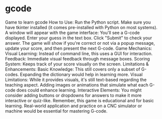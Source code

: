 # gcode
Game to learn gcode
How to Use:
Run the Python script. Make sure you have tkinter installed (it comes pre-installed with Python on most systems).
A window will appear with the game interface:
You'll see a G-code displayed.
Enter your guess in the text box.
Click "Submit" to check your answer.
The game will show if you're correct or not via a popup message, update your score, and then present the next G-code.
Game Mechanics:
Visual Learning: Instead of command line, this uses a GUI for interaction.
Feedback: Immediate visual feedback through message boxes.
Scoring System: Keeps track of your score visually on the screen.
Limitations & Enhancements:
Basic Knowledge: This still covers only a subset of G-codes. Expanding the dictionary would help in learning more.
Visual Limitations: While it provides visuals, it's still text-based regarding the teaching aspect. Adding images or animations that simulate what each G-code does could enhance learning.
Interactive Elements: You might consider adding buttons or dropdowns for answers to make it more interactive or quiz-like.
Remember, this game is educational and for basic learning. Real-world application and practice on a CNC simulator or machine would be essential for mastering G-code.
